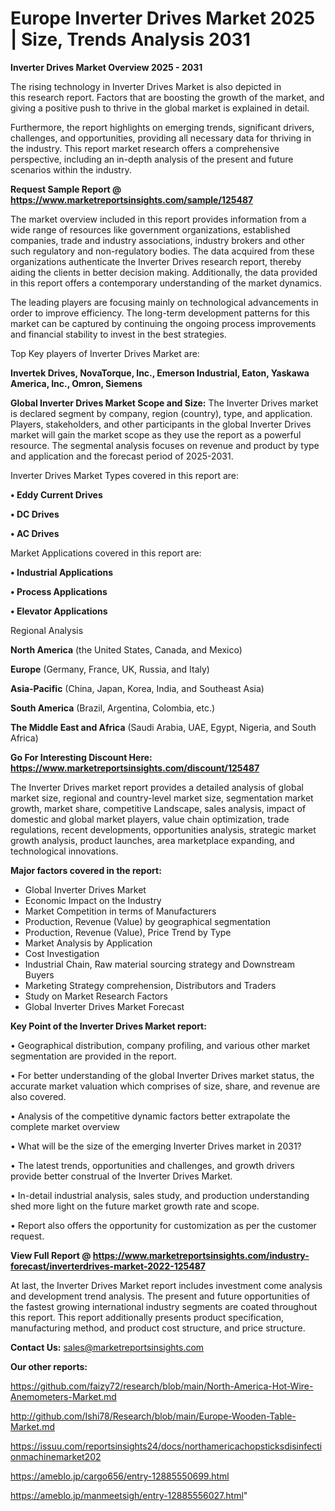  # Europe Inverter Drives Market 2025 | Size, Trends Analysis 2031

<Strong> Inverter Drives Market Overview 2025 - 2031</strong>

The rising technology in Inverter Drives Market is also depicted in this research report. Factors that are boosting the growth of the market, and giving a positive push to thrive in the global market is explained in detail.

Furthermore, the report highlights on emerging trends, significant drivers, challenges, and opportunities, providing all necessary data for thriving in the industry. This report market research offers a comprehensive perspective, including an in-depth analysis of the present and future scenarios within the industry.

<strong>Request Sample Report @ <a href=https://www.marketreportsinsights.com/sample/125487>https://www.marketreportsinsights.com/sample/125487</a></strong>

The market overview included in this report provides information from a wide range of resources like government organizations, established companies, trade and industry associations, industry brokers and other such regulatory and non-regulatory bodies. The data acquired from these organizations authenticate the Inverter Drives research report, thereby aiding the clients in better decision making. Additionally, the data provided in this report offers a contemporary understanding of the market dynamics.

The leading players are focusing mainly on technological advancements in order to improve efficiency. The long-term development patterns for this market can be captured by continuing the ongoing process improvements and financial stability to invest in the best strategies.

Top Key players of Inverter Drives Market are:

<strong>Invertek Drives, NovaTorque, Inc., Emerson Industrial, Eaton, Yaskawa America, Inc., Omron, Siemens</strong>

<strong><b>Global Inverter Drives Market Scope and Size:</b></strong>
The Inverter Drives market is declared segment by company, region (country), type, and application. Players, stakeholders, and other participants in the global Inverter Drives market will gain the market scope as they use the report as a powerful resource. The segmental analysis focuses on revenue and product by type and application and the forecast period of 2025-2031.

Inverter Drives Market Types covered in this report are:

<strong>• Eddy Current Drives

• DC Drives

• AC Drives</strong>

Market Applications covered in this report are:

<strong>• Industrial Applications

• Process Applications

• Elevator Applications</strong> 

Regional Analysis

<strong>North America</strong> (the United States, Canada, and Mexico)

<strong>Europe</strong> (Germany, France, UK, Russia, and Italy)

<strong>Asia-Pacific</strong> (China, Japan, Korea, India, and Southeast Asia)

<strong>South America</strong> (Brazil, Argentina, Colombia, etc.)

<strong>The Middle East and Africa</strong> (Saudi Arabia, UAE, Egypt, Nigeria, and South Africa)

<strong>Go For Interesting Discount Here: <a href=https://www.marketreportsinsights.com/discount/125487>https://www.marketreportsinsights.com/discount/125487</a></strong>

The Inverter Drives market report provides a detailed analysis of global market size, regional and country-level market size, segmentation market growth, market share, competitive Landscape, sales analysis, impact of domestic and global market players, value chain optimization, trade regulations, recent developments, opportunities analysis, strategic market growth analysis, product launches, area marketplace expanding, and technological innovations.

<strong><b>Major factors covered in the report:</b></strong>
<ul>
  <li>Global Inverter Drives Market </li>
  <li>Economic Impact on the Industry</li>
  <li>Market Competition in terms of Manufacturers</li>
  <li>Production, Revenue (Value) by geographical segmentation</li>
  <li>Production, Revenue (Value), Price Trend by Type</li>
  <li>Market Analysis by Application</li>
  <li>Cost Investigation</li>
  <li>Industrial Chain, Raw material sourcing strategy and Downstream Buyers</li>
  <li>Marketing Strategy comprehension, Distributors and Traders</li>
  <li>Study on Market Research Factors</li>
  <li>Global Inverter Drives Market Forecast</li>
</ul>

<strong><b>Key Point of the Inverter Drives Market report:</b></strong>

• Geographical distribution, company profiling, and various other market segmentation are provided in the report.

• For better understanding of the global Inverter Drives market status, the accurate market valuation which comprises of size, share, and revenue are also covered.

• Analysis of the competitive dynamic factors better extrapolate the complete market overview

• What will be the size of the emerging Inverter Drives market in 2031?

• The latest trends, opportunities and challenges, and growth drivers provide better construal of the Inverter Drives Market.

• In-detail industrial analysis, sales study, and production understanding shed more light on the future market growth rate and scope.

• Report also offers the opportunity for customization as per the customer request.

<strong><b>View Full Report @ <a href=https://www.marketreportsinsights.com/industry-forecast/inverterdrives-market-2022-125487>https://www.marketreportsinsights.com/industry-forecast/inverterdrives-market-2022-125487</a></b></strong>


At last, the Inverter Drives Market report includes investment come analysis and development trend analysis. The present and future opportunities of the fastest growing international industry segments are coated throughout this report. This report additionally presents product specification, manufacturing method, and product cost structure, and price structure.

<strong>Contact Us:</strong>
sales@marketreportsinsights.com

<strong>Our other reports:</strong>

<a href=https://github.com/faizy72/research/blob/main/North-America-Hot-Wire-Anemometers-Market.md>https://github.com/faizy72/research/blob/main/North-America-Hot-Wire-Anemometers-Market.md</a>

<a href=http://github.com/Ishi78/Research/blob/main/Europe-Wooden-Table-Market.md>http://github.com/Ishi78/Research/blob/main/Europe-Wooden-Table-Market.md</a>

<a href=https://issuu.com/reportsinsights24/docs/northamericachopsticksdisinfectionmachinemarket202>https://issuu.com/reportsinsights24/docs/northamericachopsticksdisinfectionmachinemarket202</a>

<a href=https://ameblo.jp/cargo656/entry-12885550699.html>https://ameblo.jp/cargo656/entry-12885550699.html</a>

<a href=https://ameblo.jp/manmeetsigh/entry-12885556027.html>https://ameblo.jp/manmeetsigh/entry-12885556027.html</a>"
